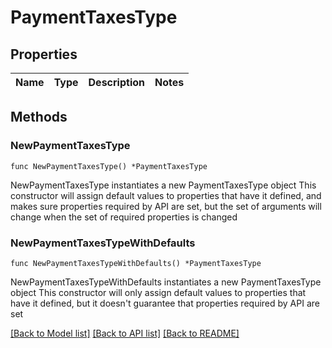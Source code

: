# PaymentTaxesType

## Properties

Name | Type | Description | Notes
------------ | ------------- | ------------- | -------------

## Methods

### NewPaymentTaxesType

`func NewPaymentTaxesType() *PaymentTaxesType`

NewPaymentTaxesType instantiates a new PaymentTaxesType object
This constructor will assign default values to properties that have it defined,
and makes sure properties required by API are set, but the set of arguments
will change when the set of required properties is changed

### NewPaymentTaxesTypeWithDefaults

`func NewPaymentTaxesTypeWithDefaults() *PaymentTaxesType`

NewPaymentTaxesTypeWithDefaults instantiates a new PaymentTaxesType object
This constructor will only assign default values to properties that have it defined,
but it doesn't guarantee that properties required by API are set


[[Back to Model list]](../README.md#documentation-for-models) [[Back to API list]](../README.md#documentation-for-api-endpoints) [[Back to README]](../README.md)


